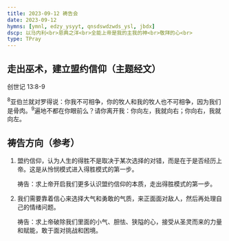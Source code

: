 ```yaml
---
title: 2023-09-12 祷告会
date: 2023-09-12
hymns: [ymnl, edzy_ysyyt, qnsdswdzwds_ysl, jbdx]
dscp: 以马内利<br>恩典之洋<br>全能上帝是我的主我的神<br>敬拜的心<br>
type: TPray
---
```


## 走出巫术，建立盟约信仰（主题经文）

创世记 13:8-9 

<sup>8</sup>亚伯兰就对罗得说：你我不可相争，你的牧人和我的牧人也不可相争，因为我们是骨肉。<sup>9</sup>遍地不都在你眼前么？请你离开我：你向左，我就向右；你向右，我就向左。

## 祷告方向（参考）

1. 盟约信仰，认为人生的得胜不是取决于某次选择的对错，而是在于是否经历上帝。这是从怜悯模式进入得胜模式的第一步。

   祷告：求上帝开启我们更多认识盟约信仰的本质，走出得胜模式的第一步。

2. 我们需要靠着信心来选择大气和勇敢的气质，来正面面对敌人，然后再处理自己的情绪问题。

   祷告：求上帝破除我们里面的小气、胆怯、狭隘的心，接受从圣灵而来的力量和赋能，敢于面对挑战和困境。
